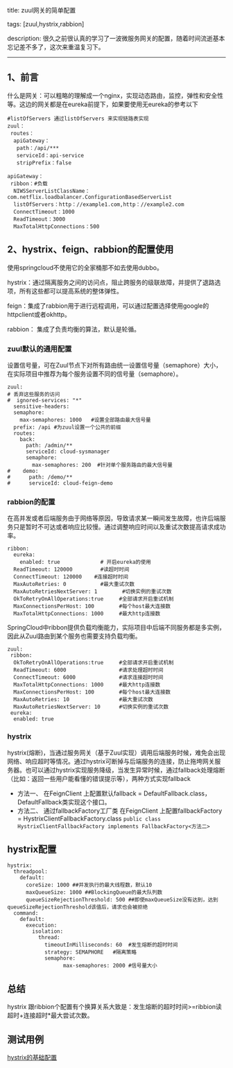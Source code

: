 title: zuul网关的简单配置

tags: 
	[zuul,hystrix,rabbion]
	
description: 很久之前很认真的学习了一波微服务网关的配置，随着时间流逝基本忘记差不多了，这次来重温复习下。

---

## 1、前言
什么是网关：可以粗略的理解成一个nginx，实现动态路由，监控，弹性和安全性等。这边的网关都是在eureka前提下，如果要使用无eureka的参考以下

<!--more-->

```
#listOfServers 通过listOfServers 来实现链路表实现
zuul：
 routes：
  apiGateway：
   path：/api/***
   serviceId：api-service
   stripPrefix：false
 
apiGateway：
 ribbon：#负载
  NIWSServerListClassName：com.netflix.loadbalancer.ConfigurationBasedServerList
  listOfServers：http：//example1.com,http：//example2.com
  ConnectTimeout：1000 
  ReadTimeout：3000 
  MaxTotalHttpConnections：500 

```

## 2、hystrix、feign、rabbion的配置使用
使用springcloud不使用它的全家桶那不如去使用dubbo。

hystrix：通过隔离服务之间的访问点，阻止跨服务的级联故障，并提供了退路选项，所有这些都可以提高系统的整体弹性。

feign：集成了rabbion用于进行远程调用，可以通过配置选择使用google的httpclient或者okhttp。

rabbion： 集成了负责均衡的算法，默认是轮循。

### zuul默认的通用配置
 设置信号量，可在Zuul节点下对所有路由统一设置信号量（semaphore）大小，在实际项目中推荐为每个服务设置不同的信号量（semaphore）。
 
```
zuul:
# 丢弃这些服务的访问
#  ignored-services: "*"
  sensitive-headers:
  semaphore:
    max-semaphores: 1000   #设置全部路由最大信号量
  prefix: /api #为zuul设置一个公共的前缀
  routes:
    back:
      path: /admin/**
      serviceId: cloud-sysmanager
      semaphore:
        max-semaphores: 200  #针对单个服务路由的最大信号量
#    demo:
#      path: /demo/**
#      serviceId: cloud-feign-demo
```


### rabbion的配置
在高并发或者后端服务由于网络等原因，导致请求某一瞬间发生故障，也许后端服务只是暂时不可达或者响应比较慢。通过调整响应时间以及重试次数提高请求成功率。

``` ribbon全局配置
ribbon:
  eureka:
    enabled: true			  # 开启eureka的使用
  ReadTimeout: 120000		  #读超时时间
  ConnectTimeout: 120000    #连接超时时间
  MaxAutoRetries: 0		      #最大重试次数
  MaxAutoRetriesNextServer: 1		 #切换实例的重试次数
  OkToRetryOnAllOperations:true     #全部请求开启重试机制
  MaxConnectionsPerHost: 100        #每个host最大连接数
  MaxTotalHttpConnections: 1000     #最大http连接数
```

SpringCloud中ribbon提供负载均衡能力，实际项目中后端不同服务都是多实例，因此从Zuul路由到某个服务也需要支持负载均衡。

``` ribbon在zuul的个性配置
zuul:
 ribbon:
  OkToRetryOnAllOperations:true     #全部请求开启重试机制
  ReadTimeout: 6000                 #请求处理超时时间
  ConnectTimeout: 6000              #请求连接超时时间
  MaxTotalHttpConnections: 1000     #最大http连接数
  MaxConnectionsPerHost: 100        #每个host最大连接数
  MaxAutoRetries: 10                #最大重试次数
  MaxAutoRetriesNextServer: 10      #切换实例的重试次数
 eureka:
  enabled: true
```

### hystrix
hystrix(熔断)，当通过服务网关（基于Zuul实现）调用后端服务时候，难免会出现网络、响应超时等情况。通过hystrix可断掉与后端服务的连接，防止拖垮网关服务器。也可以通过hystrix实现服务降级，当发生异常时候，通过fallback处理熔断（比如：返回一些用户能看懂的错误提示等），两种方式实现fallback

* 方法一、 在FeignClient 上配置默认fallback = DefaultFallback.class，DefaultFallback类实现这个接口。
* 方法二、 通过fallbackFactory工厂类 在FeignClient 上配置fallbackFactory = HystrixClientFallbackFactory.class 
`public class HystrixClientFallbackFactory implements FallbackFactory<方法二> `

hystrix配置
---
``` hystrix配置
hystrix:
  threadpool:
    default:
      coreSize: 1000 ##并发执行的最大线程数，默认10
      maxQueueSize: 1000 ##BlockingQueue的最大队列数
      queueSizeRejectionThreshold: 500 ##即使maxQueueSize没有达到，达到queueSizeRejectionThreshold该值后，请求也会被拒绝
  command:
    default:
      execution:
        isolation:
          thread:
            timeoutInMilliseconds: 60  #发生熔断的超时时间
            strategy: SEMAPHORE   #隔离策略	
            semaphore:
        		  max-semaphores: 2000 #信号量大小
```
## 总结
hystrix 跟ribbion个配置有个换算关系大致是：发生熔断的超时时间>=ribbion读超时+连接超时*最大尝试次数。

## 测试用例
[hystrix的基础配置](https://gitee.com/rogchen/hystrix-demo)
